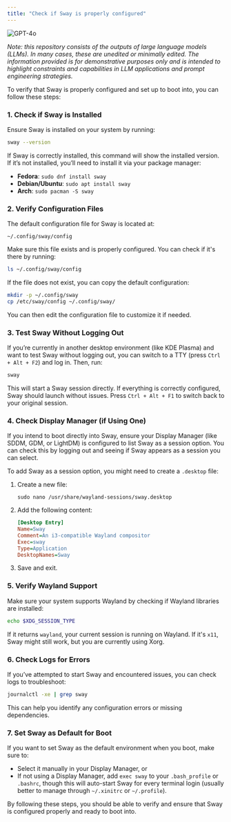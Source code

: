 ```yaml
---
title: "Check if Sway is properly configured"
---
```

![GPT-4o](https://img.shields.io/badge/GPT--4o-3333FF?style=for-the-badge&logo=openai&logoColor=white)



*Note: this repository consists of the outputs of large language models (LLMs). In many cases, these are unedited or minimally edited. The information provided is for demonstrative purposes only and is intended to highlight constraints and capabilities in LLM applications and prompt engineering strategies.*


To verify that Sway is properly configured and set up to boot into, you can follow these steps:

### 1. **Check if Sway is Installed**
Ensure Sway is installed on your system by running:
```bash
sway --version
```
If Sway is correctly installed, this command will show the installed version. If it’s not installed, you’ll need to install it via your package manager:
- **Fedora**: `sudo dnf install sway`
- **Debian/Ubuntu**: `sudo apt install sway`
- **Arch**: `sudo pacman -S sway`

### 2. **Verify Configuration Files**
The default configuration file for Sway is located at:
```
~/.config/sway/config
```
Make sure this file exists and is properly configured. You can check if it's there by running:
```bash
ls ~/.config/sway/config
```
If the file does not exist, you can copy the default configuration:
```bash
mkdir -p ~/.config/sway
cp /etc/sway/config ~/.config/sway/
```
You can then edit the configuration file to customize it if needed.

### 3. **Test Sway Without Logging Out**
If you’re currently in another desktop environment (like KDE Plasma) and want to test Sway without logging out, you can switch to a TTY (press `Ctrl + Alt + F2`) and log in. Then, run:
```bash
sway
```
This will start a Sway session directly. If everything is correctly configured, Sway should launch without issues. Press `Ctrl + Alt + F1` to switch back to your original session.

### 4. **Check Display Manager (if Using One)**
If you intend to boot directly into Sway, ensure your Display Manager (like SDDM, GDM, or LightDM) is configured to list Sway as a session option. You can check this by logging out and seeing if Sway appears as a session you can select.

To add Sway as a session option, you might need to create a `.desktop` file:
1. Create a new file:
   ```
   sudo nano /usr/share/wayland-sessions/sway.desktop
   ```
2. Add the following content:
   ```ini
   [Desktop Entry]
   Name=Sway
   Comment=An i3-compatible Wayland compositor
   Exec=sway
   Type=Application
   DesktopNames=Sway
   ```
3. Save and exit.

### 5. **Verify Wayland Support**
Make sure your system supports Wayland by checking if Wayland libraries are installed:
```bash
echo $XDG_SESSION_TYPE
```
If it returns `wayland`, your current session is running on Wayland. If it's `x11`, Sway might still work, but you are currently using Xorg.

### 6. **Check Logs for Errors**
If you’ve attempted to start Sway and encountered issues, you can check logs to troubleshoot:
```bash
journalctl -xe | grep sway
```
This can help you identify any configuration errors or missing dependencies.

### 7. **Set Sway as Default for Boot**
If you want to set Sway as the default environment when you boot, make sure to:
- Select it manually in your Display Manager, or
- If not using a Display Manager, add `exec sway` to your `.bash_profile` or `.bashrc`, though this will auto-start Sway for every terminal login (usually better to manage through `~/.xinitrc` or `~/.profile`).

By following these steps, you should be able to verify and ensure that Sway is configured properly and ready to boot into.
